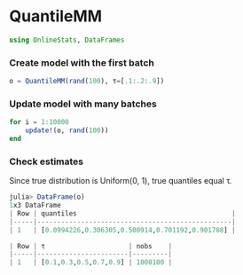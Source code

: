 
# QuantileMM


````julia
using OnlineStats, DataFrames
````





### Create model with the first batch
````julia
o = QuantileMM(rand(100), τ=[.1:.2:.9])
````





### Update model with many batches
````julia
for i = 1:10000
    update!(o, rand(100))
end
````





### Check estimates
Since true distribution is Uniform(0, 1), true quantiles equal τ.

````julia
julia> DataFrame(o)
1x3 DataFrame
| Row | quantiles                                       |
|-----|-------------------------------------------------|
| 1   | [0.0994226,0.306305,0.500914,0.701192,0.901708] |

| Row | τ                     | nobs    |
|-----|-----------------------|---------|
| 1   | [0.1,0.3,0.5,0.7,0.9] | 1000100 |

````




